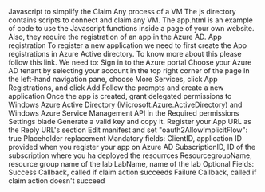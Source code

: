 Javascript to simplify the Claim Any process of a VM
The js directory contains scripts to connect and claim any VM. The app.html is an example of code to use the Javascript functions inside a page of your own website. Also, they require the registration of an app in the Azure AD.
App registration
To register a new application we need to first create the App registrations in Azure Active directory. To know more about this please follow this link. We need to:
Sign in to the Azure portal
Choose your Azure AD tenant by selecting your account in the top right corner of the page
In the left-hand navigation pane, choose More Services, click App Registrations, and click Add
Follow the prompts and create a new application
Once the app is created, grant delegated permissions to Windows Azure Active Directory (Microsoft.Azure.ActiveDirectory) and Windows Azure Service Management API in the Required permissions Settings blade
Generate a valid key and copy it.
Register your App URL as the Reply URL's section
Edit manifest and set "oauth2AllowImplicitFlow": true
Placeholder replacement
Mandatory fields:
ClientID, application ID provided when you register your app on Azure AD
SubscriptionID, ID of the subscription where you ha deployed the resourrces
ResourcegroupName, resource group name of the lab
LabName, name of the lab
Optional Fields:
Success Callback, called if claim action succeeds
Failure Callback, called if claim action doesn't succeed
